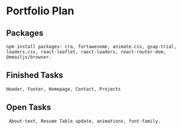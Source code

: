 # Portfolio Plan

## Packages

`npm install packages: cra, fortawesome, animate.css, gsap-trial, loaders.css, react-leaflet, raect-loaders, react-router-dom, @emailjs/browser.`

## Finished Tasks

`Header, Footer, Homepage, Contact, Projects`

## Open Tasks

` About-text, Resume Table update, animations, font-family.`

